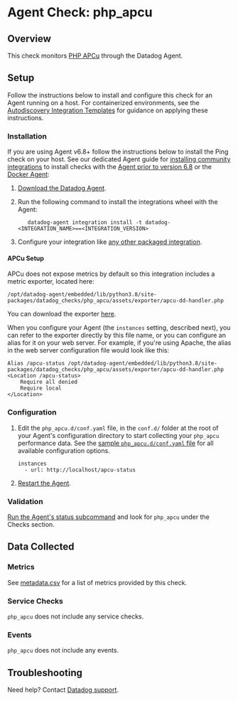 # Agent Check: php_apcu

## Overview

This check monitors [PHP APCu][1] through the Datadog Agent.

## Setup

Follow the instructions below to install and configure this check for an Agent running on a host. For containerized environments, see the [Autodiscovery Integration Templates][2] for guidance on applying these instructions.

### Installation

If you are using Agent v6.8+ follow the instructions below to install the Ping check on your host. See our dedicated Agent guide for [installing community integrations][3] to install checks with the [Agent prior to version 6.8][4] or the [Docker Agent][5]:

1. [Download the Datadog Agent][6].

2. Run the following command to install the integrations wheel with the Agent:

   ```shell
      datadog-agent integration install -t datadog-<INTEGRATION_NAME>==<INTEGRATION_VERSION>
   ```

3. Configure your integration like [any other packaged integration][7].


#### APCu Setup


APCu does not expose metrics by default so this integration includes a metric exporter, located here:

```
/opt/datadog-agent/embedded/lib/python3.8/site-packages/datadog_checks/php_apcu/assets/exporter/apcu-dd-handler.php
```
You can download the exporter [here][5].

When you configure your Agent (the `instances` setting, described next), you can refer to the exporter directly by this file name, or you can configure an alias for it on your web server. For example, if you're using Apache, the alias in the web server configuration file would look like this:

```
Alias /apcu-status /opt/datadog-agent/embedded/lib/python3.8/site-packages/datadog_checks/php_apcu/assets/exporter/apcu-dd-handler.php
<Location /apcu-status>
    Require all denied
    Require local
</Location>
```

### Configuration

1. Edit the `php_apcu.d/conf.yaml` file, in the `conf.d/` folder at the root of your Agent's configuration directory to start collecting your `php_apcu` performance data. See the [sample `php_apcu.d/conf.yaml` file][8] for all available configuration options.
    ```
    instances
      - url: http://localhost/apcu-status
    ```

2. [Restart the Agent][9].

### Validation

[Run the Agent's status subcommand][10] and look for `php_apcu` under the Checks section.

## Data Collected

### Metrics

See [metadata.csv][11] for a list of metrics provided by this check.

### Service Checks

`php_apcu` does not include any service checks.

### Events

`php_apcu` does not include any events.

## Troubleshooting

Need help? Contact [Datadog support][12].

[1]: https://www.php.net/manual/en/book.apcu.php
[2]: https://docs.datadoghq.com/agent/kubernetes/integrations/
[3]: https://docs.datadoghq.com/agent/guide/community-integrations-installation-with-docker-agent/
[4]: https://docs.datadoghq.com/agent/guide/community-integrations-installation-with-docker-agent/?tab=agentpriorto68
[5]: https://docs.datadoghq.com/agent/guide/community-integrations-installation-with-docker-agent/?tab=docker
[6]: https://app.datadoghq.com/account/settings#agent
[7]: https://docs.datadoghq.com/getting_started/integrations/
[8]: https://github.com/DataDog/integrations-extras/blob/master/php_apcu/datadog_checks/php_apcu/data/conf.yaml.example
[9]: https://docs.datadoghq.com/agent/guide/agent-commands/#start-stop-and-restart-the-agent
[10]: https://docs.datadoghq.com/agent/guide/agent-commands/#agent-status-and-information
[11]: https://github.com/DataDog/integrations-extras/blob/master/php_apcu/metadata.csv
[12]: https://docs.datadoghq.com/help/

